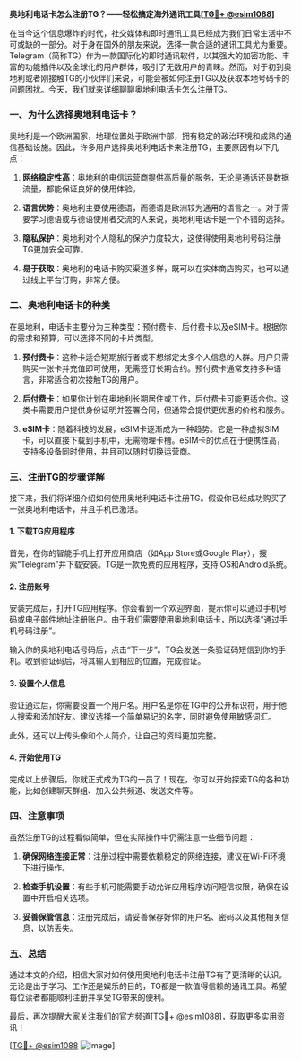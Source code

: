 **奥地利电话卡怎么注册TG？——轻松搞定海外通讯工具[[TG💪+ @esim1088](https://t.me/s/esim1088)]**

在当今这个信息爆炸的时代，社交媒体和即时通讯工具已经成为我们日常生活中不可或缺的一部分。对于身在国外的朋友来说，选择一款合适的通讯工具尤为重要。Telegram（简称TG）作为一款国际化的即时通讯软件，以其强大的加密功能、丰富的功能插件以及全球化的用户群体，吸引了无数用户的青睐。然而，对于初到奥地利或者刚接触TG的小伙伴们来说，可能会被如何注册TG以及获取本地号码卡的问题困扰。今天，我们就来详细聊聊奥地利电话卡怎么注册TG。

### 一、为什么选择奥地利电话卡？

奥地利是一个欧洲国家，地理位置处于欧洲中部，拥有稳定的政治环境和成熟的通信基础设施。因此，许多用户选择奥地利电话卡来注册TG，主要原因有以下几点：

1. **网络稳定性高**：奥地利的电信运营商提供高质量的服务，无论是通话还是数据流量，都能保证良好的使用体验。
   
2. **语言优势**：奥地利主要使用德语，而德语是欧洲较为通用的语言之一。对于需要学习德语或与德语使用者交流的人来说，奥地利电话卡是一个不错的选择。

3. **隐私保护**：奥地利对个人隐私的保护力度较大，这使得使用奥地利号码注册TG更加安全可靠。

4. **易于获取**：奥地利的电话卡购买渠道多样，既可以在实体商店购买，也可以通过线上平台订购，非常方便。

### 二、奥地利电话卡的种类

在奥地利，电话卡主要分为三种类型：预付费卡、后付费卡以及eSIM卡。根据你的需求和预算，可以选择不同的卡片类型。

1. **预付费卡**：这种卡适合短期旅行者或不想绑定太多个人信息的人群。用户只需购买一张卡并充值即可使用，无需签订长期合约。预付费卡通常支持多种语言，非常适合初次接触TG的用户。

2. **后付费卡**：如果你计划在奥地利长期居住或工作，后付费卡可能更适合你。这类卡需要用户提供身份证明并签署合同，但通常会提供更优惠的价格和服务。

3. **eSIM卡**：随着科技的发展，eSIM卡逐渐成为一种趋势。它是一种虚拟SIM卡，可以直接下载到手机中，无需物理卡槽。eSIM卡的优点在于便携性高，支持多设备同时使用，并且可以随时切换运营商。

### 三、注册TG的步骤详解

接下来，我们将详细介绍如何使用奥地利电话卡注册TG。假设你已经成功购买了一张奥地利电话卡，并且手机已激活。

#### 1. 下载TG应用程序

首先，在你的智能手机上打开应用商店（如App Store或Google Play），搜索“Telegram”并下载安装。TG是一款免费的应用程序，支持iOS和Android系统。

#### 2. 注册账号

安装完成后，打开TG应用程序。你会看到一个欢迎界面，提示你可以通过手机号码或电子邮件地址注册账户。由于我们需要使用奥地利电话卡，所以选择“通过手机号码注册”。

输入你的奥地利电话号码后，点击“下一步”。TG会发送一条验证码短信到你的手机。收到验证码后，将其输入到相应的位置，完成验证。

#### 3. 设置个人信息

验证通过后，你需要设置一个用户名。用户名是你在TG中的公开标识符，用于他人搜索和添加好友。建议选择一个简单易记的名字，同时避免使用敏感词汇。

此外，还可以上传头像和个人简介，让自己的资料更加完整。

#### 4. 开始使用TG

完成以上步骤后，你就正式成为TG的一员了！现在，你可以开始探索TG的各种功能，比如创建聊天群组、加入公共频道、发送文件等。

### 四、注意事项

虽然注册TG的过程看似简单，但在实际操作中仍需注意一些细节问题：

1. **确保网络连接正常**：注册过程中需要依赖稳定的网络连接，建议在Wi-Fi环境下进行操作。

2. **检查手机设置**：有些手机可能需要手动允许应用程序访问短信权限，确保在设置中开启相关选项。

3. **妥善保管信息**：注册完成后，请妥善保存好你的用户名、密码以及其他相关信息，以防丢失。

### 五、总结

通过本文的介绍，相信大家对如何使用奥地利电话卡注册TG有了更清晰的认识。无论是出于学习、工作还是娱乐的目的，TG都是一款值得信赖的通讯工具。希望每位读者都能顺利注册并享受TG带来的便利。

最后，再次提醒大家关注我们的官方频道[[TG💪+ @esim1088](https://t.me/s/esim1088)]，获取更多实用资讯！

[[TG💪+ @esim1088](https://t.me/s/esim1088) ![Image](https://i.postimg.cc/4NQfJmqS/Snipaste-2025-05-13-00-14-12.png)]